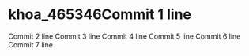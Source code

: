 # khoa_465346Commit 1 line
Commit 2 line
Commit 3 line
Commit 4 line
Commit 5 line
Commit 6 line
Commit 7 line
